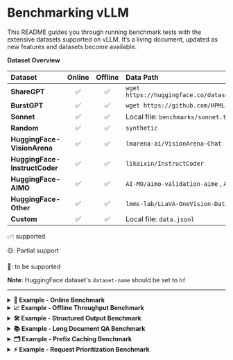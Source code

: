 # Benchmarking vLLM

This README guides you through running benchmark tests with the extensive
datasets supported on vLLM. It’s a living document, updated as new features and datasets
become available.

**Dataset Overview**

<table style="width:100%; border-collapse: collapse;">
  <thead>
    <tr>
      <th style="width:15%; text-align: left;">Dataset</th>
      <th style="width:10%; text-align: center;">Online</th>
      <th style="width:10%; text-align: center;">Offline</th>
      <th style="width:65%; text-align: left;">Data Path</th>
    </tr>
  </thead>
  <tbody>
    <tr>
      <td><strong>ShareGPT</strong></td>
      <td style="text-align: center;">✅</td>
      <td style="text-align: center;">✅</td>
      <td><code>wget https://huggingface.co/datasets/anon8231489123/ShareGPT_Vicuna_unfiltered/resolve/main/ShareGPT_V3_unfiltered_cleaned_split.json</code></td>
    </tr>
    <tr>
      <td><strong>BurstGPT</strong></td>
      <td style="text-align: center;">✅</td>
      <td style="text-align: center;">✅</td>
      <td><code>wget https://github.com/HPMLL/BurstGPT/releases/download/v1.1/BurstGPT_without_fails_2.csv</code></td>
    </tr>
    <tr>
      <td><strong>Sonnet</strong></td>
      <td style="text-align: center;">✅</td>
      <td style="text-align: center;">✅</td>
      <td>Local file: <code>benchmarks/sonnet.txt</code></td>
    </tr>
    <tr>
      <td><strong>Random</strong></td>
      <td style="text-align: center;">✅</td>
      <td style="text-align: center;">✅</td>
      <td><code>synthetic</code></td>
    </tr>
    <tr>
      <td><strong>HuggingFace-VisionArena</strong></td>
      <td style="text-align: center;">✅</td>
      <td style="text-align: center;">✅</td>
      <td><code>lmarena-ai/VisionArena-Chat</code></td>
    </tr>
    <tr>
      <td><strong>HuggingFace-InstructCoder</strong></td>
      <td style="text-align: center;">✅</td>
      <td style="text-align: center;">✅</td>
      <td><code>likaixin/InstructCoder</code></td>
    </tr>
      <tr>
      <td><strong>HuggingFace-AIMO</strong></td>
      <td style="text-align: center;">✅</td>
      <td style="text-align: center;">✅</td>
      <td><code>AI-MO/aimo-validation-aime</code> , <code>AI-MO/NuminaMath-1.5</code>, <code>AI-MO/NuminaMath-CoT</code></td>
    </tr>
    <tr>
      <td><strong>HuggingFace-Other</strong></td>
      <td style="text-align: center;">✅</td>
      <td style="text-align: center;">✅</td>
      <td><code>lmms-lab/LLaVA-OneVision-Data</code>, <code>Aeala/ShareGPT_Vicuna_unfiltered</code></td>
    </tr>
    <tr>
      <td><strong>Custom</strong></td>
      <td style="text-align: center;">✅</td>
      <td style="text-align: center;">✅</td>
      <td>Local file: <code>data.jsonl</code></td>
    </tr>
  </tbody>
</table>

✅: supported

🟡: Partial support

🚧: to be supported

**Note**: HuggingFace dataset's `dataset-name` should be set to `hf`

---
<details>
<summary><b>🚀 Example - Online Benchmark</b></summary>

<br/>

First start serving your model

```bash
vllm serve NousResearch/Hermes-3-Llama-3.1-8B --disable-log-requests
```

Then run the benchmarking script

```bash
# download dataset
# wget https://huggingface.co/datasets/anon8231489123/ShareGPT_Vicuna_unfiltered/resolve/main/ShareGPT_V3_unfiltered_cleaned_split.json
vllm bench serve \
  --backend vllm \
  --model NousResearch/Hermes-3-Llama-3.1-8B \
  --endpoint /v1/completions \
  --dataset-name sharegpt \
  --dataset-path <your data path>/ShareGPT_V3_unfiltered_cleaned_split.json \
  --num-prompts 1000 \
  --request-rate 3 # By default <request_rate> is inf
```

If successful, you will see the following output

```
============ Serving Benchmark Result ============
Successful requests:                     10
Benchmark duration (s):                  5.78
Total input tokens:                      1369
Total generated tokens:                  2212
Request throughput (req/s):              1.73
Output token throughput (tok/s):         382.89
Total Token throughput (tok/s):          619.85
---------------Time to First Token----------------
Mean TTFT (ms):                          71.54
Median TTFT (ms):                        73.88
P99 TTFT (ms):                           79.49
-----Time per Output Token (excl. 1st token)------
Mean TPOT (ms):                          7.91
Median TPOT (ms):                        7.96
P99 TPOT (ms):                           8.03
---------------Inter-token Latency----------------
Mean ITL (ms):                           7.74
Median ITL (ms):                         7.70
P99 ITL (ms):                            8.39
==================================================
```

**Custom Dataset**

If the dataset you want to benchmark is not supported yet in vLLM, even then you can benchmark on it using `CustomDataset`. Your data needs to be in `.jsonl` format and needs to have "prompt" field per entry, e.g., data.jsonl

```
{"prompt": "What is the capital of India?"}
{"prompt": "What is the capital of Iran?"}
{"prompt": "What is the capital of China?"}
```

```bash
# start server
VLLM_USE_V1=1 vllm serve meta-llama/Llama-3.1-8B-Instruct --disable-log-requests
```

```bash
# run benchmarking script
vllm bench serve --port 9001 --save-result --save-detailed \
  --backend vllm \
  --model meta-llama/Llama-3.1-8B-Instruct \
  --endpoint /v1/completions \
  --dataset-name custom \
  --dataset-path <path-to-your-data-jsonl> \
  --custom-skip-chat-template \
  --num-prompts 80 \
  --max-concurrency 1 \
  --temperature=0.3 \
  --top-p=0.75 \
  --result-dir "./log/"
```

You can skip applying chat template if your data already has it by using `--custom-skip-chat-template`.

**VisionArena Benchmark for Vision Language Models**

```bash
# need a model with vision capability here
vllm serve Qwen/Qwen2-VL-7B-Instruct --disable-log-requests
```

```bash
vllm bench serve \
  --backend openai-chat \
  --model Qwen/Qwen2-VL-7B-Instruct \
  --endpoint /v1/chat/completions \
  --dataset-name hf \
  --dataset-path lmarena-ai/VisionArena-Chat \
  --hf-split train \
  --num-prompts 1000
```

**InstructCoder Benchmark with Speculative Decoding**

``` bash
VLLM_USE_V1=1 vllm serve meta-llama/Meta-Llama-3-8B-Instruct \
    --speculative-config $'{"method": "ngram",
    "num_speculative_tokens": 5, "prompt_lookup_max": 5,
    "prompt_lookup_min": 2}'
```

``` bash
vllm bench serve \
    --model meta-llama/Meta-Llama-3-8B-Instruct \
    --dataset-name hf \
    --dataset-path likaixin/InstructCoder \
    --num-prompts 2048
```

**Other HuggingFaceDataset Examples**

```bash
vllm serve Qwen/Qwen2-VL-7B-Instruct --disable-log-requests
```

**`lmms-lab/LLaVA-OneVision-Data`**

```bash
vllm bench serve \
  --backend openai-chat \
  --model Qwen/Qwen2-VL-7B-Instruct \
  --endpoint /v1/chat/completions \
  --dataset-name hf \
  --dataset-path lmms-lab/LLaVA-OneVision-Data \
  --hf-split train \
  --hf-subset "chart2text(cauldron)" \
  --num-prompts 10
```

**`Aeala/ShareGPT_Vicuna_unfiltered`**

```bash
vllm bench serve \
  --backend openai-chat \
  --model Qwen/Qwen2-VL-7B-Instruct \
  --endpoint /v1/chat/completions \
  --dataset-name hf \
  --dataset-path Aeala/ShareGPT_Vicuna_unfiltered \
  --hf-split train \
  --num-prompts 1000
```

**`AI-MO/aimo-validation-aime`**

``` bash
vllm bench serve \
    --model Qwen/QwQ-32B \
    --dataset-name hf \
    --dataset-path AI-MO/aimo-validation-aime \
    --num-prompts 10 \
    --seed 42
```

**`philschmid/mt-bench`**

``` bash
vllm bench serve \
    --model Qwen/QwQ-32B \
    --dataset-name hf \
    --dataset-path philschmid/mt-bench \
    --num-prompts 80
```

**Running With Sampling Parameters**

When using OpenAI-compatible backends such as `vllm`, optional sampling
parameters can be specified. Example client command:

```bash
vllm bench serve \
  --backend vllm \
  --model NousResearch/Hermes-3-Llama-3.1-8B \
  --endpoint /v1/completions \
  --dataset-name sharegpt \
  --dataset-path <your data path>/ShareGPT_V3_unfiltered_cleaned_split.json \
  --top-k 10 \
  --top-p 0.9 \
  --temperature 0.5 \
  --num-prompts 10
```

**Running With Ramp-Up Request Rate**

The benchmark tool also supports ramping up the request rate over the
duration of the benchmark run. This can be useful for stress testing the
server or finding the maximum throughput that it can handle, given some latency budget.

Two ramp-up strategies are supported:
- `linear`: Increases the request rate linearly from a start value to an end value.
- `exponential`: Increases the request rate exponentially.

The following arguments can be used to control the ramp-up:
- `--ramp-up-strategy`: The ramp-up strategy to use (`linear` or `exponential`).
- `--ramp-up-start-rps`: The request rate at the beginning of the benchmark.
- `--ramp-up-end-rps`: The request rate at the end of the benchmark.

</details>

<details>
<summary><b>📈 Example - Offline Throughput Benchmark</b></summary>

<br/>

```bash
vllm bench throughput \
  --model NousResearch/Hermes-3-Llama-3.1-8B \
  --dataset-name sonnet \
  --dataset-path vllm/benchmarks/sonnet.txt \
  --num-prompts 10
```

If successful, you will see the following output

```
Throughput: 7.15 requests/s, 4656.00 total tokens/s, 1072.15 output tokens/s
Total num prompt tokens:  5014
Total num output tokens:  1500
```

**VisionArena Benchmark for Vision Language Models**

``` bash
vllm bench throughput \
  --model Qwen/Qwen2-VL-7B-Instruct \
  --backend vllm-chat \
  --dataset-name hf \
  --dataset-path lmarena-ai/VisionArena-Chat \
  --num-prompts 1000 \
  --hf-split train
```

The `num prompt tokens` now includes image token counts

```
Throughput: 2.55 requests/s, 4036.92 total tokens/s, 326.90 output tokens/s
Total num prompt tokens:  14527
Total num output tokens:  1280
```

**InstructCoder Benchmark with Speculative Decoding**

``` bash
VLLM_WORKER_MULTIPROC_METHOD=spawn \
VLLM_USE_V1=1 \
vllm bench throughput \
    --dataset-name=hf \
    --dataset-path=likaixin/InstructCoder \
    --model=meta-llama/Meta-Llama-3-8B-Instruct \
    --input-len=1000 \
    --output-len=100 \
    --num-prompts=2048 \
    --async-engine \
    --speculative-config $'{"method": "ngram",
    "num_speculative_tokens": 5, "prompt_lookup_max": 5,
    "prompt_lookup_min": 2}'
```

```
Throughput: 104.77 requests/s, 23836.22 total tokens/s, 10477.10 output tokens/s
Total num prompt tokens:  261136
Total num output tokens:  204800
```

**Other HuggingFaceDataset Examples**

**`lmms-lab/LLaVA-OneVision-Data`**

```bash
vllm bench throughput \
  --model Qwen/Qwen2-VL-7B-Instruct \
  --backend vllm-chat \
  --dataset-name hf \
  --dataset-path lmms-lab/LLaVA-OneVision-Data \
  --hf-split train \
  --hf-subset "chart2text(cauldron)" \
  --num-prompts 10
```

**`Aeala/ShareGPT_Vicuna_unfiltered`**

```bash
vllm bench throughput \
  --model Qwen/Qwen2-VL-7B-Instruct \
  --backend vllm-chat \
  --dataset-name hf \
  --dataset-path Aeala/ShareGPT_Vicuna_unfiltered \
  --hf-split train \
  --num-prompts 10
```

**`AI-MO/aimo-validation-aime`**

```bash
vllm bench throughput \
  --model Qwen/QwQ-32B \
  --backend vllm \
  --dataset-name hf \
  --dataset-path AI-MO/aimo-validation-aime \
  --hf-split train \
  --num-prompts 10
```

**Benchmark with LoRA Adapters**

``` bash
# download dataset
# wget https://huggingface.co/datasets/anon8231489123/ShareGPT_Vicuna_unfiltered/resolve/main/ShareGPT_V3_unfiltered_cleaned_split.json
vllm bench throughput \
  --model meta-llama/Llama-2-7b-hf \
  --backend vllm \
  --dataset_path <your data path>/ShareGPT_V3_unfiltered_cleaned_split.json \
  --dataset_name sharegpt \
  --num-prompts 10 \
  --max-loras 2 \
  --max-lora-rank 8 \
  --enable-lora \
  --lora-path yard1/llama-2-7b-sql-lora-test
  ```

</details>

<details>
<summary><b>🛠️ Example - Structured Output Benchmark</b></summary>

<br/>

Benchmark the performance of structured output generation (JSON, grammar, regex).

**Server Setup**

```bash
vllm serve NousResearch/Hermes-3-Llama-3.1-8B --disable-log-requests
```

**JSON Schema Benchmark**

```bash
python3 benchmarks/benchmark_serving_structured_output.py \
  --backend vllm \
  --model NousResearch/Hermes-3-Llama-3.1-8B \
  --dataset json \
  --structured-output-ratio 1.0 \
  --request-rate 10 \
  --num-prompts 1000
```

**Grammar-based Generation Benchmark**

```bash
python3 benchmarks/benchmark_serving_structured_output.py \
  --backend vllm \
  --model NousResearch/Hermes-3-Llama-3.1-8B \
  --dataset grammar \
  --structure-type grammar \
  --request-rate 10 \
  --num-prompts 1000
```

**Regex-based Generation Benchmark**

```bash
python3 benchmarks/benchmark_serving_structured_output.py \
  --backend vllm \
  --model NousResearch/Hermes-3-Llama-3.1-8B \
  --dataset regex \
  --request-rate 10 \
  --num-prompts 1000
```

**Choice-based Generation Benchmark**

```bash
python3 benchmarks/benchmark_serving_structured_output.py \
  --backend vllm \
  --model NousResearch/Hermes-3-Llama-3.1-8B \
  --dataset choice \
  --request-rate 10 \
  --num-prompts 1000
```

**XGrammar Benchmark Dataset**

```bash
python3 benchmarks/benchmark_serving_structured_output.py \
  --backend vllm \
  --model NousResearch/Hermes-3-Llama-3.1-8B \
  --dataset xgrammar_bench \
  --request-rate 10 \
  --num-prompts 1000
```

</details>

<details>
<summary><b>📚 Example - Long Document QA Benchmark</b></summary>

<br/>

Benchmark the performance of long document question-answering with prefix caching.

**Basic Long Document QA Test**

```bash
python3 benchmarks/benchmark_long_document_qa_throughput.py \
  --model meta-llama/Llama-2-7b-chat-hf \
  --enable-prefix-caching \
  --num-documents 16 \
  --document-length 2000 \
  --output-len 50 \
  --repeat-count 5
```

**Different Repeat Modes**

```bash
# Random mode (default) - shuffle prompts randomly
python3 benchmarks/benchmark_long_document_qa_throughput.py \
  --model meta-llama/Llama-2-7b-chat-hf \
  --enable-prefix-caching \
  --num-documents 8 \
  --document-length 3000 \
  --repeat-count 3 \
  --repeat-mode random

# Tile mode - repeat entire prompt list in sequence
python3 benchmarks/benchmark_long_document_qa_throughput.py \
  --model meta-llama/Llama-2-7b-chat-hf \
  --enable-prefix-caching \
  --num-documents 8 \
  --document-length 3000 \
  --repeat-count 3 \
  --repeat-mode tile

# Interleave mode - repeat each prompt consecutively
python3 benchmarks/benchmark_long_document_qa_throughput.py \
  --model meta-llama/Llama-2-7b-chat-hf \
  --enable-prefix-caching \
  --num-documents 8 \
  --document-length 3000 \
  --repeat-count 3 \
  --repeat-mode interleave
```

</details>

<details>
<summary><b>🗂️ Example - Prefix Caching Benchmark</b></summary>

<br/>

Benchmark the efficiency of automatic prefix caching.

**Fixed Prompt with Prefix Caching**

```bash
python3 benchmarks/benchmark_prefix_caching.py \
  --model meta-llama/Llama-2-7b-chat-hf \
  --enable-prefix-caching \
  --num-prompts 1 \
  --repeat-count 100 \
  --input-length-range 128:256
```

**ShareGPT Dataset with Prefix Caching**

```bash
# download dataset
# wget https://huggingface.co/datasets/anon8231489123/ShareGPT_Vicuna_unfiltered/resolve/main/ShareGPT_V3_unfiltered_cleaned_split.json

python3 benchmarks/benchmark_prefix_caching.py \
  --model meta-llama/Llama-2-7b-chat-hf \
  --dataset-path /path/ShareGPT_V3_unfiltered_cleaned_split.json \
  --enable-prefix-caching \
  --num-prompts 20 \
  --repeat-count 5 \
  --input-length-range 128:256
```

</details>

<details>
<summary><b>⚡ Example - Request Prioritization Benchmark</b></summary>

<br/>

Benchmark the performance of request prioritization in vLLM.

**Basic Prioritization Test**

```bash
python3 benchmarks/benchmark_prioritization.py \
  --model meta-llama/Llama-2-7b-chat-hf \
  --input-len 128 \
  --output-len 64 \
  --num-prompts 100 \
  --scheduling-policy priority
```

**Multiple Sequences per Prompt**

```bash
python3 benchmarks/benchmark_prioritization.py \
  --model meta-llama/Llama-2-7b-chat-hf \
  --input-len 128 \
  --output-len 64 \
  --num-prompts 100 \
  --scheduling-policy priority \
  --n 2
```

</details>
